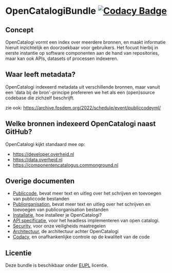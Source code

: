 # OpenCatalogiBundle [![Codacy Badge](https://app.codacy.com/project/badge/Grade/62464eebd6984848ba8642c3e0eaa809)](https://app.codacy.com/gh/OpenCatalogi/OpenCatalogiBundle/dashboard?utm_source=gh\&utm_medium=referral\&utm_content=\&utm_campaign=Badge_grade)

## Concept

OpenCatalogi vormt een index over meerdere bronnen, en maakt informatie hieruit inzichtelijk en doorzoekbaar voor gebruikers. Het focust hierbij in eerste instantie op software componenten aan de hand van repositories, maar kan ook APIs, datasets of processen indexeren.

## Waar leeft metadata?

OpenCatalogi indexeerd metadata uit verschillende bronnen, maar vanuit een 'data bij de bron'-principe prefereren we het als een (open)source codebase die zichzelf beschrijft.

zie ook: https://archive.fosdem.org/2022/schedule/event/publiccodeyml/

## Welke bronnen indexeerd OpenCatalogi naast GitHub?

OpenCatalogi kijkt standaard mee op:

*   https://developer.overheid.nl
*   https://data.overheid.nl
*   https://componentencatalogus.commonground.nl

## Overige documenten

*   [Publiccode](docs/Publiccode.md), bevat meer text en uitleg over het schrijven en toevoegen van publiccode bestanden
*   [Publiorganisation](docs/Publicorganisation.md), bevat meer text en uitleg over het schrijven en toevoegen van publicorganisation bestanden
*   [Installatie](docs/Installatie.md), hoe installeer je OpenCatalogi?
*   [API specificatie](https://redocly.github.io/redoc/?url=https://raw.githubusercontent.com/OpenCatalogi/OpenCatalogiBundle/main/docs/oas.yaml\&nocors), voor het headless implementeren van open catalogi.
*   [Security](docs/Security.md), voor onze veiligheids maatregelen
*   [Architectuur](docs/Architectuur.md), de architectuur achter OpenCatalogi
*   [Codacy](https://app.codacy.com/gh/OpenCatalogi/OpenCatalogiBundle/dashboard?utm_source=gh\&utm_medium=referral\&utm_content=\&utm_campaign=Badge_grade), en onafhankenlijke controle op de kwaliteit van de code

## Licentie

Deze bundle is beschikbaar onder [EUPL](https://eupl.eu/1.2/nl/) licentie.
